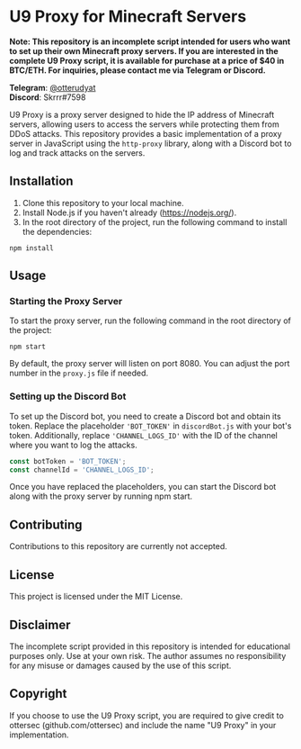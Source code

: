 # U9 Proxy for Minecraft Servers

**Note: This repository is an incomplete script intended for users who want to set up their own Minecraft proxy servers. If you are interested in the complete U9 Proxy script, it is available for purchase at a price of $40 in BTC/ETH. For inquiries, please contact me via Telegram or Discord.**

**Telegram**: [@otterudyat](https://t.me/otterudyat)  
**Discord**: Skrrr#7598

U9 Proxy is a proxy server designed to hide the IP address of Minecraft servers, allowing users to access the servers while protecting them from DDoS attacks. This repository provides a basic implementation of a proxy server in JavaScript using the `http-proxy` library, along with a Discord bot to log and track attacks on the servers.

## Installation

1. Clone this repository to your local machine.
2. Install Node.js if you haven't already (https://nodejs.org/).
3. In the root directory of the project, run the following command to install the dependencies:
```
npm install
```


## Usage

### Starting the Proxy Server

To start the proxy server, run the following command in the root directory of the project:
```
npm start
```

By default, the proxy server will listen on port 8080. You can adjust the port number in the `proxy.js` file if needed.

### Setting up the Discord Bot

To set up the Discord bot, you need to create a Discord bot and obtain its token. Replace the placeholder `'BOT_TOKEN'` in `discordBot.js` with your bot's token. Additionally, replace `'CHANNEL_LOGS_ID'` with the ID of the channel where you want to log the attacks.

```javascript
const botToken = 'BOT_TOKEN';
const channelId = 'CHANNEL_LOGS_ID';
```
Once you have replaced the placeholders, you can start the Discord bot along with the proxy server by running npm start.

## Contributing
Contributions to this repository are currently not accepted.

## License
This project is licensed under the MIT License.

## Disclaimer
The incomplete script provided in this repository is intended for educational purposes only. Use at your own risk. The author assumes no responsibility for any misuse or damages caused by the use of this script.

## Copyright
If you choose to use the U9 Proxy script, you are required to give credit to ottersec (github.com/ottersec) and include the name "U9 Proxy" in your implementation.
